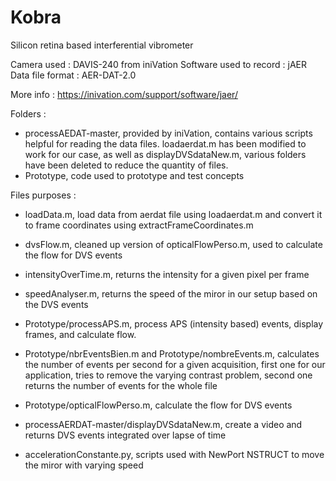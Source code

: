 # Kobra
Silicon retina based interferential vibrometer

Camera used : DAVIS-240 from iniVation
Software used to record : jAER
Data file format : AER-DAT-2.0

More info :
https://inivation.com/support/software/jaer/

Folders :
 - processAEDAT-master, provided by iniVation, contains various scripts helpful for reading the data files. loadaerdat.m has been modified to work for our case, as well as displayDVSdataNew.m, various folders have been deleted to reduce the quantity of files.
 - Prototype, code used to prototype and test concepts
 
Files purposes :
 - loadData.m, load data from aerdat file using loadaerdat.m and convert it to frame coordinates using extractFrameCoordinates.m
 - dvsFlow.m, cleaned up version of opticalFlowPerso.m, used to calculate the flow for DVS events
 - intensityOverTime.m, returns the intensity for a given pixel per frame
 - speedAnalyser.m, returns the speed of the miror in our setup based on the DVS events
 
 - Prototype/processAPS.m, process APS (intensity based) events, display frames, and calculate flow.
 - Prototype/nbrEventsBien.m and Prototype/nombreEvents.m, calculates the number of events per second for a given acquisition, first one for our application, tries to remove the varying contrast problem, second one returns the number of events for the whole file
 - Prototype/opticalFlowPerso.m, calculate the flow for DVS events
 
 - processAERDAT-master/displayDVSdataNew.m, create a video and returns DVS events integrated over lapse of time
 
 - accelerationConstante.py, scripts used with NewPort NSTRUCT to move the miror with varying speed
